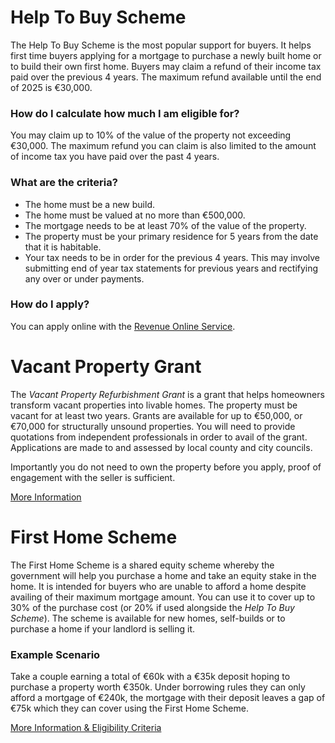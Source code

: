 # Help To Buy Scheme

The Help To Buy Scheme is the most popular support for buyers. It helps first time buyers applying for a mortgage to purchase a newly built home or to build their own first home. 
 Buyers may claim a refund of their income tax paid over the previous 4 years. The maximum refund available until the end of 2025 is €30,000.
 
### How do I calculate how much I am eligible for?

You may claim up to 10% of the value of the property not exceeding €30,000. The maximum refund you can claim is also limited to the amount of income tax 
 you have paid over the past 4 years. 
 

### What are the criteria?

* The home must be a new build.
* The home must be valued at no more than €500,000.
* The mortgage needs to be at least 70% of the value of the property.
* The property must be your primary residence for 5 years from the date that it is habitable.
* Your tax needs to be in order for the previous 4 years. This may involve submitting end of year tax statements for previous years
 and rectifying any over or under payments.


### How do I apply?

You can apply online with the [Revenue Online Service](https://www.ros.ie/myaccount-web/sign_in.html?execution=e2s1).


# Vacant Property Grant

The *Vacant Property Refurbishment Grant* is a grant that helps homeowners   transform vacant properties into livable homes. The property must be vacant for at least two years. Grants are available for up to €50,000, or €70,000 for structurally unsound properties. You will need to provide quotations from independent professionals in order to avail of the grant. Applications are made to and assessed by local county and city councils. 

Importantly you do not need to own the property before you apply, proof of engagement with the seller is sufficient.

[More Information](https://www.citizensinformation.ie/en/housing/housing-grants-and-schemes/local-authority-housing-grants-and-supports/vacant-property-refurbishment-grant/)


# First Home Scheme

The First Home Scheme is a shared equity scheme whereby the government will help you purchase a home and take an equity stake in the home. It is intended for buyers who are unable to afford a home despite availing of their maximum mortgage amount. You can use it to cover up to 30% of the purchase cost (or 20% if used alongside the *Help To Buy Scheme*). The scheme is available for new homes, self-builds or to purchase a home if your landlord is selling it. 

### Example Scenario

Take a couple earning a total of €60k with a €35k deposit hoping to purchase a property worth €350k. Under borrowing rules they can only afford a mortgage of €240k, the mortgage with their deposit leaves a gap of €75k which they can cover using the First Home Scheme.

[More Information & Eligibility Criteria](https://www.firsthomescheme.ie/)
